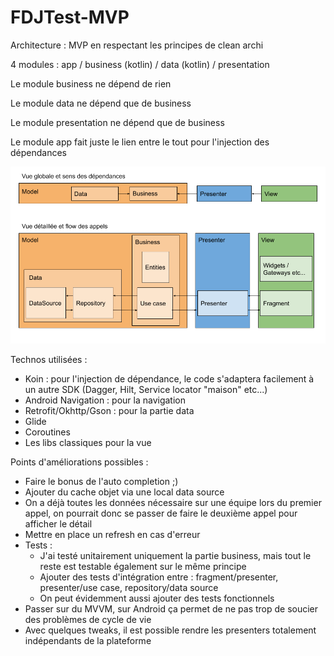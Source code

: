 # FDJTest-MVP

Architecture : MVP en respectant les principes de clean archi

4 modules : app / business (kotlin) / data (kotlin) / presentation

Le module business ne dépend de rien

Le module data ne dépend que de business

Le module presentation ne dépend que de business

Le module app fait juste le lien entre le tout pour l'injection des dépendances

![Arch diagram](arch_diagram.png)

Technos utilisées :
- Koin : pour l'injection de dépendance, le code s'adaptera facilement à un autre SDK (Dagger, Hilt, Service locator "maison" etc...)
- Android Navigation : pour la navigation
- Retrofit/Okhttp/Gson : pour la partie data
- Glide
- Coroutines
- Les libs classiques pour la vue


Points d'améliorations possibles :
- Faire le bonus de l'auto completion ;)
- Ajouter du cache objet via une local data source
- On a déjà toutes les données nécessaire sur une équipe lors du premier appel, on pourrait donc se passer de faire le deuxième appel pour afficher le détail
- Mettre en place un refresh en cas d'erreur
- Tests :
  * J'ai testé unitairement uniquement la partie business, mais tout le reste est testable également sur le même principe
  * Ajouter des tests d'intégration entre : fragment/presenter, presenter/use case, repository/data source
  * On peut évidemment aussi ajouter des tests fonctionnels
- Passer sur du MVVM, sur Android ça permet de ne pas trop de soucier des problèmes de cycle de vie
- Avec quelques tweaks, il est possible rendre les presenters totalement indépendants de la plateforme


